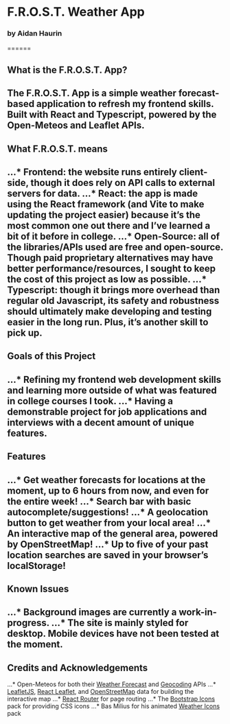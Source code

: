 # F.R.O.S.T. Weather App
### by Aidan Haurin
======

## What is the F.R.O.S.T. App?

The F.R.O.S.T. App is a simple weather forecast-based application to refresh my frontend skills. Built with React and Typescript, powered by the Open-Meteos and Leaflet APIs.
------

## What F.R.O.S.T. means
...* Frontend: the website runs entirely client-side, though it does rely on API calls to external servers for data.
...* React: the app is made using the React framework (and Vite to make updating the project easier) because it’s the most common one out there and I’ve learned a bit of it before in college.
...* Open-Source: all of the libraries/APIs used are free and open-source. Though paid proprietary alternatives may have better performance/resources, I sought to keep the cost of this project as low as possible.
...* Typescript: though it brings more overhead than regular old Javascript, its safety and robustness should ultimately make developing and testing easier in the long run. Plus, it’s another skill to pick up.
------

## Goals of this Project
...* Refining my frontend web development skills and learning more outside of what was featured in college courses I took.
...* Having a demonstrable project for job applications and interviews with a decent amount of unique features.
------

## Features
...* Get weather forecasts for locations at the moment, up to 6 hours from now, and even for the entire week!
...* Search bar with basic autocomplete/suggestions!
...* A geolocation button to get weather from your local area!
...* An interactive map of the general area, powered by OpenStreetMap!
...* Up to five of your past location searches are saved in your browser’s localStorage!
------

## Known Issues
...* Background images are currently a work-in-progress.
...* The site is mainly styled for desktop. Mobile devices have not been tested at the moment.
------

## Credits and Acknowledgements
...* Open-Meteos for both their [Weather Forecast](https://open-meteo.com/en/docs#json_return_object) and [Geocoding](https://open-meteo.com/en/docs/geocoding-api) APIs
...* [LeafletJS](https://leafletjs.com/), [React Leaflet](https://react-leaflet.js.org/), and [OpenStreetMap](https://www.openstreetmap.org/) data for building the interactive map
...* [React Router](https://reactrouter.com/) for page routing
...* The [Bootstrap Icons](https://icons.getbootstrap.com/) pack for providing CSS icons
...* Bas Milius for his animated [Weather Icons](https://basmilius.github.io/weather-icons/index-fill.html) pack
